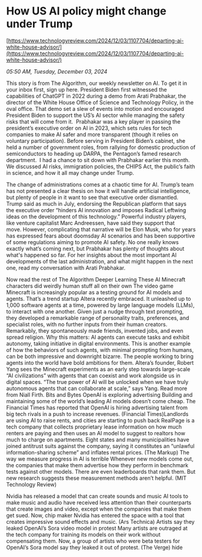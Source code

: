 # How US AI policy might change under Trump

[https://www.technologyreview.com/2024/12/03/1107704/departing-ai-white-house-advisor/](https://www.technologyreview.com/2024/12/03/1107704/departing-ai-white-house-advisor/)

*05:50 AM, Tuesday, December 03, 2024*

This story is from The Algorithm, our weekly newsletter on AI. To get it in your inbox first, sign up here. President Biden first witnessed the capabilities of ChatGPT in 2022 during a demo from Arati Prabhakar, the director of the White House Office of Science and Technology Policy, in the oval office. That demo set a slew of events into motion and encouraged President Biden to support the US’s AI sector while managing the safety risks that will come from it.   Prabhakar was a key player in passing the president’s executive order on AI in 2023, which sets rules for tech companies to make AI safer and more transparent (though it relies on voluntary participation). Before serving in President Biden’s cabinet, she held a number of government roles, from rallying for domestic production of semiconductors to heading up DARPA, the Pentagon’s famed research department.  I had a chance to sit down with Prabhakar earlier this month. We discussed AI risks, immigration policies, the CHIPS Act, the public’s faith in science, and how it all may change under Trump.

The change of administrations comes at a chaotic time for AI. Trump’s team has not presented a clear thesis on how it will handle artificial intelligence, but plenty of people in it want to see that executive order dismantled. Trump said as much in July, endorsing the Republican platform that says the executive order “hinders AI innovation and imposes Radical Leftwing ideas on the development of this technology.” Powerful industry players, like venture capitalist Marc Andreessen, have said they support that move. However, complicating that narrative will be Elon Musk, who for years has expressed fears about doomsday AI scenarios and has been supportive of some regulations aiming to promote AI safety. No one really knows exactly what’s coming next, but Prabhakar has plenty of thoughts about what's happened so far. For her insights about the most important AI developments of the last administration, and what might happen in the next one, read my conversation with Arati Prabhakar.

Now read the rest of The Algorithm Deeper Learning These AI Minecraft characters did weirdly human stuff all on their own The video game Minecraft is increasingly popular as a testing ground for AI models and agents. That’s a trend startup Altera recently embraced. It unleashed up to 1,000 software agents at a time, powered by large language models (LLMs), to interact with one another. Given just a nudge through text prompting, they developed a remarkable range of personality traits, preferences, and specialist roles, with no further inputs from their human creators. Remarkably, they spontaneously made friends, invented jobs, and even spread religion. Why this matters: AI agents can execute tasks and exhibit autonomy, taking initiative in digital environments. This is another example of how the behaviors of such agents, with minimal prompting from humans, can be both impressive and downright bizarre. The people working to bring agents into the world have bold ambitions for them. Altera’s founder, Robert Yang sees the Minecraft experiments as an early step towards large-scale “AI civilizations” with agents that can coexist and work alongside us in digital spaces. “The true power of AI will be unlocked when we have truly autonomous agents that can collaborate at scale,” says Yang. Read more from Niall Firth. Bits and Bytes OpenAI is exploring advertising Building and maintaining some of the world’s leading AI models doesn’t come cheap. The Financial Times has reported that OpenAI is hiring advertising talent from big tech rivals in a push to increase revenues. (Financial Times)Landlords are using AI to raise rents, and cities are starting to push back RealPage is a tech company that collects proprietary lease information on how much renters are paying and then uses an AI model to suggest to realtors how much to charge on apartments. Eight states and many municipalities have joined antitrust suits against the company, saying it constitutes an “unlawful information-sharing scheme” and inflates rental prices. (The Markup) The way we measure progress in AI is terrible Whenever new models come out, the companies that make them advertise how they perform in benchmark tests against other models. There are even leaderboards that rank them. But new research suggests these measurement methods aren’t helpful. (MIT Technology Review)

Nvidia has released a model that can create sounds and music AI tools to make music and audio have received less attention than their counterparts that create images and video, except when the companies that make them get sued. Now, chip maker Nvidia has entered the space with a tool that creates impressive sound effects and music. (Ars Technica) Artists say they leaked OpenAI’s Sora video model in protest Many artists are outraged at the tech company for training its models on their work without compensating them. Now, a group of artists who were beta testers for OpenAI’s Sora model say they leaked it out of protest. (The Verge) hide


